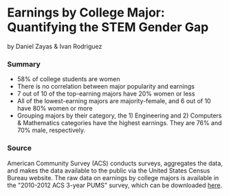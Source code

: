 # Earnings by College Major: Quantifying the STEM Gender Gap

by Daniel Zayas & Ivan Rodriguez

### Summary
* 58% of college students are women
* There is no correlation between major popularity and earnings
* 7 out of 10 of the top-earning majors have 20% women or less
* All of the lowest-earning majors are majority-female, and 6 out of 10 have 80% women or more
* Grouping majors by their category, the 1) Engineering and 2) Computers & Mathematics categories have the highest earnings. They are 76% and 70% male, respectively.

### Source
American Community Survey (ACS) conducts surveys, aggregates the data, and makes the data available to the public via the United States Census Bureau website. The raw data on earnings by college majors is available in the "2010-2012 ACS 3-year PUMS" survey, which can be downloaded [here](https://www.census.gov/programs-surveys/acs/data/pums.html).
